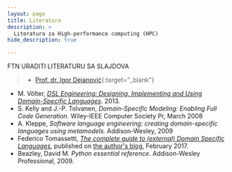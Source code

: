 ```yaml
---
layout: page
title: Literatura
description: >
  Literatura za High-performance computing (HPC)
hide_description: true

---
```



FTN URADITI LITERATURU SA SLAJDOVA

> - [Prof. dr. Igor Dejanović](http://www.igordejanovic.net){:target="_blank"}
- M. Völter, [*DSL Engineering: Designing, Implementing and Using
  Domain-Specific Languages*](http://dslbook.org/). 2013.
- S. Kelly and J.-P. Tolvanen, *Domain-Specific Modeling: Enabling Full Code
  Generation.* Wiley-IEEE Computer Society Pr, March 2008
- A. Kleppe, *Software language engineering: creating domain-specific languages
  using metamodels.* Addison-Wesley, 2009
- Federico Tomassetti, [*The complete guide to (external) Domain Specific
  Languages*](https://tomassetti.me/domain-specific-languages/), published
  on [the author's blog](https://tomassetti.me/), February 2017.
- Beazley, David M. *Python essential reference*. Addison-Wesley Professional,
  2009.